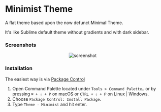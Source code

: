 # Minimist Theme

A flat theme based upon the now defunct Minimal Theme.

It's like Sublime default theme without gradients and with dark sidebar.


### Screenshots

<center>

![screenshot](https://gist.githubusercontent.com/worg/da47b3867cbf43befa3876036407c4b4/raw/6c86d09a246b1856488ce195504f30b7274207c4/image1.png)

</center>

### Installation

The easiest way is via [Package Control](https://packagecontrol.io)

1. Open Command Palette located under `Tools > Command Palette…` or by pressing `⌘ + ⇧ + P` on macOS or  `CTRL + ⇧ + P` on Linux | Windows.
2. Choose `Package Control: Install Package`.
3. Type `Theme - Minimist` and hit enter.
